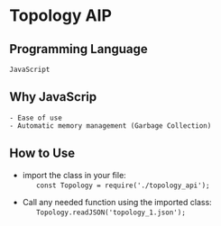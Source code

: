 # Topology AIP

## Programming Language
    JavaScript

## Why JavaScrip
    - Ease of use
    - Automatic memory management (Garbage Collection)

## How to Use
- import the class in your file: <br/>
&nbsp;&nbsp;&nbsp;&nbsp;&nbsp;&nbsp;`const Topology = require('./topology_api');`

- Call any needed function using the imported class: <br/>
&nbsp;&nbsp;&nbsp;&nbsp;&nbsp;&nbsp;`Topology.readJSON('topology_1.json');`

